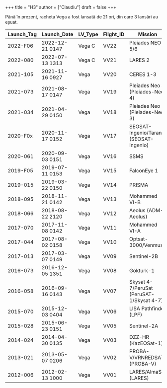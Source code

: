 +++
title = "H3"
author = ["Claudiu"]
draft = false
+++

Până în prezent, racheta Vega a fost lansată de 21 ori, din care 3 lansări au eșuat.

| Launch_Tag | Launch_Date     | LV_Type | Flight_ID | Mission                                   | Launch_Site | Country | Outcome |
|------------|-----------------|---------|-----------|-------------------------------------------|-------------|---------|---------|
| 2022-F06   | 2022-12-21 0147 | Vega C  | VV22      | Pleiades NEO 5/6                          | CSG ZLV     | EU      | F       |
| 2022-080   | 2022-07-13 1313 | Vega C  | VV21      | LARES 2                                   | CSG ZLV     | EU      | S       |
| 2021-105   | 2021-11-16 0927 | Vega    | VV20      | CERES 1-3                                 | CSG ZLV     | EU      | S       |
| 2021-073   | 2021-08-17 0147 | Vega    | VV19      | Pleiades Neo 4 (Pleiades-Neo 4)           | CSG ZLV     | EU      | S       |
| 2021-034   | 2021-04-29 0150 | Vega    | VV18      | Pleiades Neo 3 (Pleiades-Neo 3)           | CSG ZLV     | EU      | S       |
| 2020-F0x   | 2020-11-17 0152 | Vega    | VV17      | SEOSAT-Ingenio/Taranis (SEOSAT-Ingenio)   | CSG ZLV     | EU      | F       |
| 2020-061   | 2020-09-03 0151 | Vega    | VV16      | SSMS                                      | CSG ZLV     | EU      | S       |
| 2019-F05   | 2019-07-11 0153 | Vega    | VV15      | FalconEye 1                               | CSG ZLV     | EU      | F       |
| 2019-015   | 2019-03-22 0150 | Vega    | VV14      | PRISMA                                    | CSG ZLV     | EU      | S       |
| 2018-095   | 2018-11-21 0142 | Vega    | VV13      | Mohammed VI-B                             | CSG ZLV     | EU      | S       |
| 2018-066   | 2018-08-22 2120 | Vega    | VV12      | Aeolus (ADM-Aeolus)                       | CSG ZLV     | EU      | S       |
| 2017-070   | 2017-11-08 0142 | Vega    | VV11      | Mohammed VI-A                             | CSG ZLV     | EU      | S       |
| 2017-044   | 2017-08-02 0158 | Vega    | VV10      | Optsat-3000/Venmus                        | CSG ZLV     | EU      | S       |
| 2017-013   | 2017-03-07 0149 | Vega    | VV09      | Sentinel-2B                               | CSG ZLV     | EU      | S       |
| 2016-073   | 2016-12-05 1351 | Vega    | VV08      | Gokturk-1                                 | CSG ZLV     | EU      | S       |
| 2016-058   | 2016-09-16 0143 | Vega    | VV07      | Skysat 4-7/PeruSat (PeruSAT-1/Skysat 4-7) | CSG ZLV     | EU      | S       |
| 2015-070   | 2015-12-03 0404 | Vega    | VV06      | LISA Pathfinder (LPF)                     | CSG ZLV     | EU      | S       |
| 2015-028   | 2015-06-23 0151 | Vega    | VV05      | Sentinel-2A                               | CSG ZLV     | EU      | S       |
| 2014-024   | 2014-04-30 0135 | Vega    | VV03      | DZZ-HR (KazEOSat-1)                       | CSG ZLV     | EU      | S       |
| 2013-021   | 2013-05-07 0206 | Vega    | VV02      | PROBA-V/VRNREDSAT (PROBA-V)               | CSG ZLV     | EU      | S       |
| 2012-006   | 2012-02-13 1000 | Vega    | VV01      | LARES/AlmaSat (LARES)                     | CSG ZLV     | EU      | S       |
